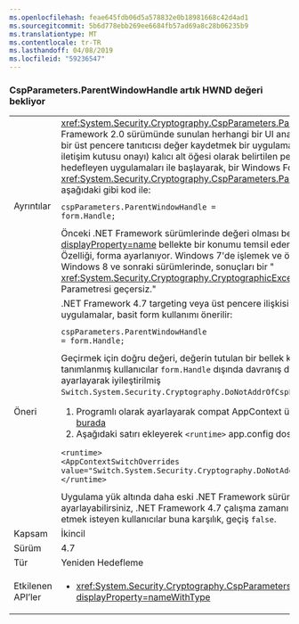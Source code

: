 ```yaml
---
ms.openlocfilehash: feae645fdb06d5a578832e0b18981668c42d4ad1
ms.sourcegitcommit: 5b6d778ebb269ee6684fb57ad69a8c28b06235b9
ms.translationtype: MT
ms.contentlocale: tr-TR
ms.lasthandoff: 04/08/2019
ms.locfileid: "59236547"
---
```

### <a name="cspparametersparentwindowhandle-now-expects-hwnd-value"></a>CspParameters.ParentWindowHandle artık HWND değeri bekliyor

|   |   |
|---|---|
|Ayrıntılar|<xref:System.Security.Cryptography.CspParameters.ParentWindowHandle> Değeri, .NET Framework 2.0 sürümünde sunulan herhangi bir UI anahtara erişmek için gerekli olduğunu bir üst pencere tanıtıcısı değer kaydetmek bir uygulama sağlar (gibi bir PIN istemi veya iletişim kutusu onayı) kalıcı alt öğesi olarak belirtilen pencere açar. .NET Framework 4.7 hedefleyen uygulamaları ile başlayarak, bir Windows Forms uygulaması ayarlayabilirsiniz <xref:System.Security.Cryptography.CspParameters.ParentWindowHandle> özelliğini aşağıdaki gibi kod ile:<pre><code class="lang-csharp">cspParameters.ParentWindowHandle = form.Handle;&#13;&#10;</code></pre>Önceki .NET Framework sürümlerinde değeri olması bekleniyordu bir <xref:System.IntPtr?displayProperty=name> bellekte bir konumu temsil eden burada [HWND](https://docs.microsoft.com/windows/desktop/WinProg/windows-data-types#HWND) belgeler değeri. Özelliği, forma ayarlanıyor. Windows 7'de işlemek ve önceki sürümleri olan etkisi, ancak Windows 8 ve sonraki sürümlerinde, sonuçları bir &quot; <xref:System.Security.Cryptography.CryptographicException?displayProperty=name>: Parametresi geçersiz.&quot;|
|Öneri|.NET Framework 4.7 targeting veya üst pencere ilişkisi kaydettirmek daha yüksek isteyen uygulamalar, basit form kullanımı önerilir:<pre><code class="lang-csharp">cspParameters.ParentWindowHandle = form.Handle;&#13;&#10;</code></pre>Geçirmek için doğru değeri, değerin tutulan bir bellek konumunun adresini olduğunu tanımlanmış kullanıcılar <code>form.Handle</code> dışında davranış değişikliği AppContext anahtarı ayarlayarak iyileştirilmiş <code>Switch.System.Security.Cryptography.DoNotAddrOfCspParentWindowHandle</code> için <code>true</code>.<ol><li>Programlı olarak ayarlayarak compat AppContext üzerinde açıklandığı gibi geçer [burada](https://devblogs.microsoft.com/dotnet/net-announcements-at-build-2015/#dotnet46)</li><li>Aşağıdaki satırı ekleyerek <code>&lt;runtime&gt;</code> app.config dosyasının:</li></ol><pre><code class="lang-xml">&lt;runtime&gt;&#13;&#10;&lt;AppContextSwitchOverrides value=&quot;Switch.System.Security.Cryptography.DoNotAddrOfCspParentWindowHandle=true&quot;/&gt;&#13;&#10;&lt;/runtime&gt;&#13;&#10;</code></pre>Uygulama yük altında daha eski .NET Framework sürümlerini AppContext ayarlayabilirsiniz, .NET Framework 4.7 çalışma zamanı üzerinde yeni davranış kabul etmek isteyen kullanıcılar buna karşılık, geçiş <code>false</code>.|
|Kapsam|İkincil|
|Sürüm|4.7|
|Tür|Yeniden Hedefleme|
|Etkilenen API’ler|<ul><li><xref:System.Security.Cryptography.CspParameters.ParentWindowHandle?displayProperty=nameWithType></li></ul>|
